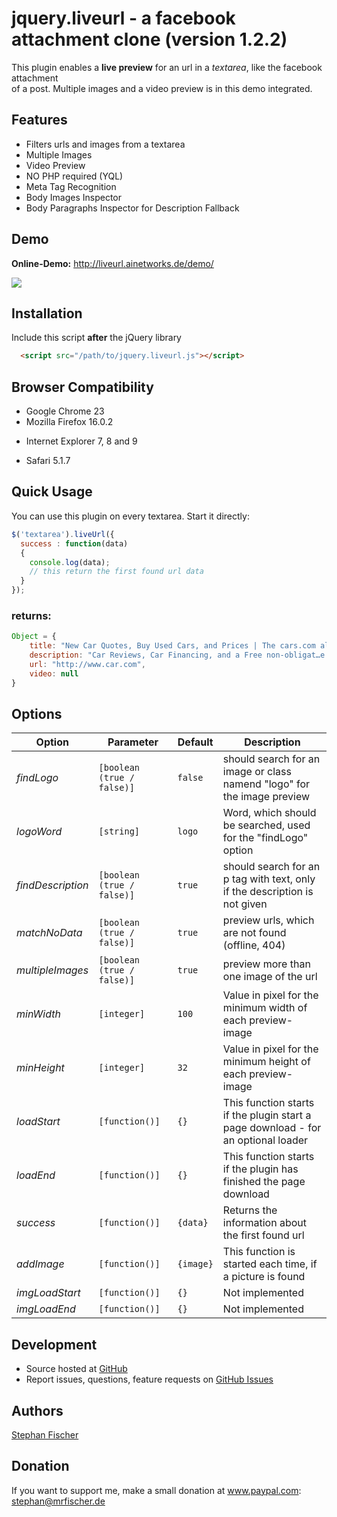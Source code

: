 # jquery.liveurl - a facebook attachment clone (version 1.2.2)

This plugin enables a **live preview** for an url in a *textarea*,
like the facebook attachment<br/> of a post. Multiple images and a video preview is in this demo integrated.

## Features
 + Filters urls and images from a textarea
 + Multiple Images
 + Video Preview
 + NO PHP required (YQL)
 + Meta Tag Recognition
 + Body Images Inspector
 + Body Paragraphs Inspector for Description Fallback
 

## Demo
**Online-Demo:** http://liveurl.ainetworks.de/demo/

[![](http://25.media.tumblr.com/tumblr_mdiyp1bDim1rl9djro1_1280.png)](http://25.media.tumblr.com/tumblr_mdiyp1bDim1rl9djro1_1280.png)

## Installation
Include this script **after** the jQuery library
```html
  <script src="/path/to/jquery.liveurl.js"></script>
```

## Browser Compatibility
 + Google Chrome 23
 + Mozilla Firefox 16.0.2
 * Internet Explorer 7, 8 and 9
 + Safari 5.1.7

## Quick Usage
You can use this plugin on every textarea. Start it directly:

```javascript
$('textarea').liveUrl({
  success : function(data) 
  {  
    console.log(data);
    // this return the first found url data
  }
});
```
### returns: ###
```javascript
Object = {
    title: "New Car Quotes, Buy Used Cars, and Prices | The cars.com alternative  | Car.com", 
    description: "Car Reviews, Car Financing, and a Free non-obligat…e.", 
    url: "http://www.car.com", 
    video: null
}
```

## Options

| Option | Parameter | Default |  Description |
| ------------- | ------------- |------------- | ------------- |
| *findLogo* | `[boolean (true / false)]` | `false` |  should search for an image or class namend "logo" for the image preview |  
| *logoWord* | `[string]` | `logo`  | Word, which should be searched, used for the "findLogo" option  | 
| *findDescription* | `[boolean (true / false)]` | `true` |  should search for an p tag with text, only if the description is not given |  
| *matchNoData* | `[boolean (true / false)]` | `true`  |  preview urls, which are not found (offline, 404) |  
| *multipleImages* | `[boolean (true / false)]` | `true`  |  preview more than one  image of the url  | 
| *minWidth* | `[integer]` | `100`  |  Value in pixel for the minimum width of each preview-image  | 
| *minHeight* | `[integer]` | `32`  |  Value in pixel for the minimum height of each preview-image  | 
| *loadStart* | `[function()]` | `{}`  | This function starts if the plugin start a page download - for an optional loader | 
| *loadEnd* | `[function()]` | `{}`  | This function starts if the plugin has finished the page download | 
| *success* | `[function()]` | `{data}`  | Returns the information about the first found url | 
| *addImage* | `[function()]` | `{image}`  | This function is started each time, if a picture is found | 
| *imgLoadStart* | `[function()]` | `{}`  | Not implemented | 
| *imgLoadEnd* | `[function()]` | `{}`  | Not implemented | 

## Development

- Source hosted at [GitHub](https://github.com/stephan-fischer/jQuery-LiveUrl)
- Report issues, questions, feature requests on [GitHub Issues](https://github.com/stephan-fischer/jQuery-LiveUrl/issues)

## Authors

[Stephan Fischer](https://github.com/stephan-fischer)


## Donation
If you want to support me, make a small donation  at www.paypal.com: stephan@mrfischer.de
